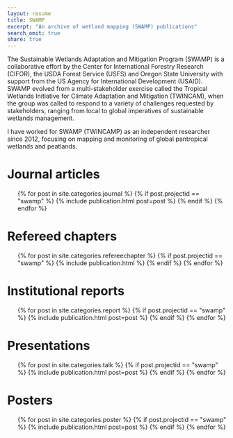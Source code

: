 ```yaml
---
layout: resume
title: SWAMP
excerpt: "An archive of wetland mapping (SWAMP) publications"
search_omit: true
share: true
---
```


The Sustainable Wetlands Adaptation and Mitigation Program (SWAMP) is a collaborative effort by the Center for International Forestry Research (CIFOR), the USDA Forest Service (USFS) and Oregon State University with support from the US Agency for International Development (USAID). SWAMP evolved from a multi-stakeholder exercise called the Tropical Wetlands Initiative for Climate Adaptation and Mitigation (TWINCAM), when the group was called to respond to a variety of challenges requested by stakeholders, ranging from local to global imperatives of sustainable wetlands management.

I have worked for SWAMP (TWINCAMP) as an independent researcher since 2012, focusing on mapping and monitoring of global pantropical wetlands and peatlands.

<h1 class='foot-description'></h1>
<h1 class='foot-description'>Journal articles</h1>

<ul class="post-list">
{% for post in site.categories.journal %}
  {% if post.projectid == "swamp" %}
    {% include publication.html post=post %}
  {% endif %}
{% endfor %}  
</ul>

<h1 class='foot-description'></h1>
<h1 class='foot-description'>Refereed chapters</h1>

<ul class="post-list">
{% for post in site.categories.refereechapter %}
  {% if post.projectid == "swamp" %}
    {% include publication.html %}
  {% endif %}
{% endfor %}
</ul>

<h1 class='foot-description'></h1>
<h1 class='foot-description'>Institutional reports</h1>

<ul class="post-list">
{% for post in site.categories.report %}
  {% if post.projectid == "swamp" %}
    {% include publication.html post=post %}
  {% endif %}
{% endfor %}  
</ul>

<h1 class='foot-description'></h1>
<h1 class='foot-description'>Presentations</h1>

<ul class="post-list">
{% for post in site.categories.talk %}
  {% if post.projectid == "swamp" %}
    {% include publication.html post=post %}
  {% endif %}
{% endfor %}  
</ul>

<h1 class='foot-description'></h1>
<h1 class='foot-description'>Posters</h1>

<ul class="post-list">
{% for post in site.categories.poster %}
  {% if post.projectid == "swamp" %}
    {% include publication.html post=post %}
  {% endif %}
{% endfor %}  
</ul>
